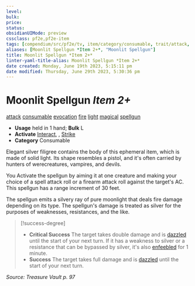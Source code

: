 ```yaml
---
level:
bulk:
price:
status:
obsidianUIMode: preview
cssclass: pf2e,pf2e-item
tags: [compendium/src/pf2e/tv, item/category/consumable, trait/attack, trait/consumable, trait/evocation, trait/fire, trait/light, trait/magical, trait/spellgun]
aliases: [Moonlit Spellgun *Item 2+*, "Moonlit Spellgun"]
title: Moonlit Spellgun *Item 2+*
linter-yaml-title-alias: Moonlit Spellgun *Item 2+*
date created: Monday, June 19th 2023, 5:15:11 pm
date modified: Thursday, June 29th 2023, 5:30:36 pm
---
```


# Moonlit Spellgun *Item 2+*

[attack](rules/traits/attack.md) [consumable](rules/traits/consumable.md) [evocation](rules/traits/evocation.md) [fire](rules/traits/fire.md) [light](rules/traits/light.md) [magical](rules/traits/magical.md) [spellgun](rules/traits/spellgun-tv.md)  

- **Usage** held in 1 hand; **Bulk** L
- **Activate** [Interact](rules/actions/interact.md), , [Strike](rules/actions/strike.md)
- **Category** Consumable

Elegant silver filigree contains the body of this ephemeral item, which is made of solid light. Its shape resembles a pistol, and it's often carried by hunters of werecreatures, vampires, and devils.

You Activate the spellgun by aiming it at one creature and making your choice of a spell attack roll or a firearm attack roll against the target's AC. This spellgun has a range increment of 30 feet.

The spellgun emits a silvery ray of pure moonlight that deals fire damage depending on its type. The spellgun's damage is treated as silver for the purposes of weaknesses, resistances, and the like.

> [!success-degree]
> - **Critical Success** The target takes double damage and is [dazzled](rules/conditions.md#Dazzled) until the start of your next turn. If it has a weakness to silver or a resistance that can be bypassed by silver, it's also [enfeebled](rules/conditions.md#Enfeebled) for 1 minute.
> - **Success** The target takes full damage and is [dazzled](rules/conditions.md#Dazzled) until the start of your next turn.

*Source: Treasure Vault p. 97*
